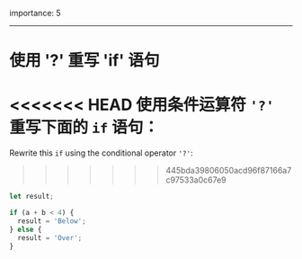 importance: 5

---

# 使用 '?' 重写 'if' 语句

<<<<<<< HEAD
使用条件运算符 `'?'` 重写下面的 `if` 语句：
=======
Rewrite this `if` using the conditional operator `'?'`:
>>>>>>> 445bda39806050acd96f87166a7c97533a0c67e9

```js
let result;

if (a + b < 4) {
  result = 'Below';
} else {
  result = 'Over';
}
```
